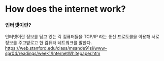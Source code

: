 # How does the internet work?

### 인터넷이란?

인터넷이란 정보를 담고 있는 각 컴퓨터들을 TCP/IP 라는 통신 프로토콜을 이용해 서로 정보를 주고받로고 한 컴퓨터 네트워크를 말한다.
https://web.stanford.edu/class/msande91si/www-spr04/readings/week1/InternetWhitepaper.htm
